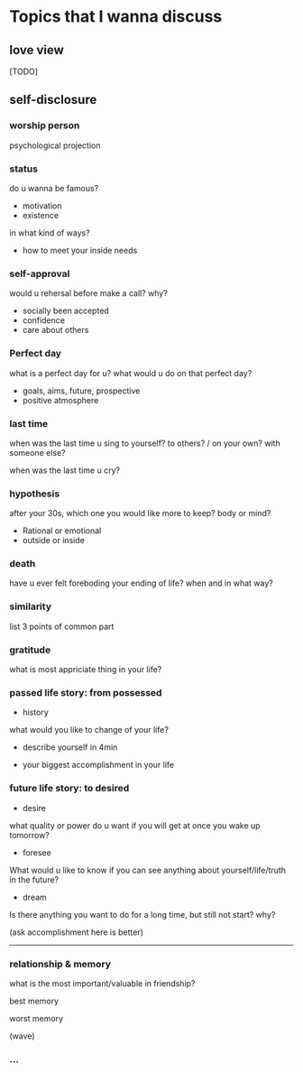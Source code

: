 # Topics that I wanna discuss

## love view
[TODO]

## self-disclosure


### worship person

psychological projection

### status

do u wanna be famous? 

- motivation
- existence

in what kind of ways?
- how to meet your inside needs

### self-approval

would u rehersal before make a call? why?

- socially been accepted
- confidence
- care about others

### Perfect day

what is a perfect day for u? what would u do on that perfect day?

- goals, aims, future, prospective
- positive atmosphere

### last time
when was the last time u sing to yourself? to others?  / on your own? with someone else?

when was the last time u cry?

### hypothesis

after your 30s, which one you would like more to keep? body or mind?

- Rational or emotional
- outside or inside

### death

have u ever felt foreboding your ending of life? when and in what way?

### similarity

list 3 points of common part

### gratitude

what is most appriciate thing in your life?

### passed life story: from possessed 
- history

what would you like to change of your life?

- describe yourself in 4min


- your biggest accomplishment in your life

### future life story: to desired

- desire

what quality or power do u want if you will get at once you wake up tomorrow?

- foresee

What would u like to know if you can see anything about yourself/life/truth in the future?

- dream

Is there anything you want to do for a long time, but still not start? why?

(ask accomplishment here is better)

---

### relationship & memory

what is the most important/valuable in friendship?

best memory

worst memory

(wave)

### ...